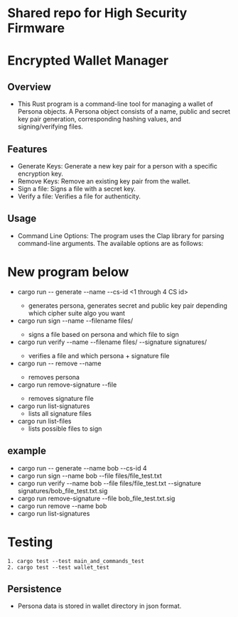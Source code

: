 # Shared repo for High Security Firmware

# Encrypted Wallet Manager

## Overview
- This Rust program is a command-line tool for managing a wallet of Persona objects. A Persona object consists of a name, public and secret key pair generation, corresponding hashing values, and signing/verifying files.

## Features
- Generate Keys: Generate a new key pair for a person with a specific encryption key.
- Remove Keys: Remove an existing key pair from the wallet.
- Sign a file: Signs a file with a secret key.
- Verify a file: Verifies a file for authenticity.


## Usage
- Command Line Options: The program uses the Clap library for parsing command-line arguments. The available options are as follows:


# New program below
* cargo run -- generate --name <Name of persona> --cs-id <1 through 4 CS id>
    * generates persona, generates secret and public key pair depending which cipher suite algo you want
* cargo run sign --name <Name of persona> --filename files/<name of file to hash>
    * signs a file based on persona and which file to sign
* cargo run verify --name <Name of persona> --filename files/<name of file to hash> --signature signatures/<signature of hashed file>
    * verifies a file and which persona + signature file
* cargo run -- remove --name <name of persona>
    * removes persona
* cargo run remove-signature --file <name of signature file to remove>
    * removes signature file
* cargo run list-signatures
    * lists all signature files
* cargo run list-files
    * lists possible files to sign

## example
* cargo run -- generate --name bob --cs-id 4
* cargo run sign --name bob --file files/file_test.txt
* cargo run verify --name bob --file files/file_test.txt --signature signatures/bob_file_test.txt.sig
* cargo run remove-signature --file bob_file_test.txt.sig
* cargo run remove --name bob
* cargo run list-signatures  


# Testing 
    1. cargo test --test main_and_commands_test
    2. cargo test --test wallet_test


## Persistence
- Persona data is stored in wallet directory in json format. 
